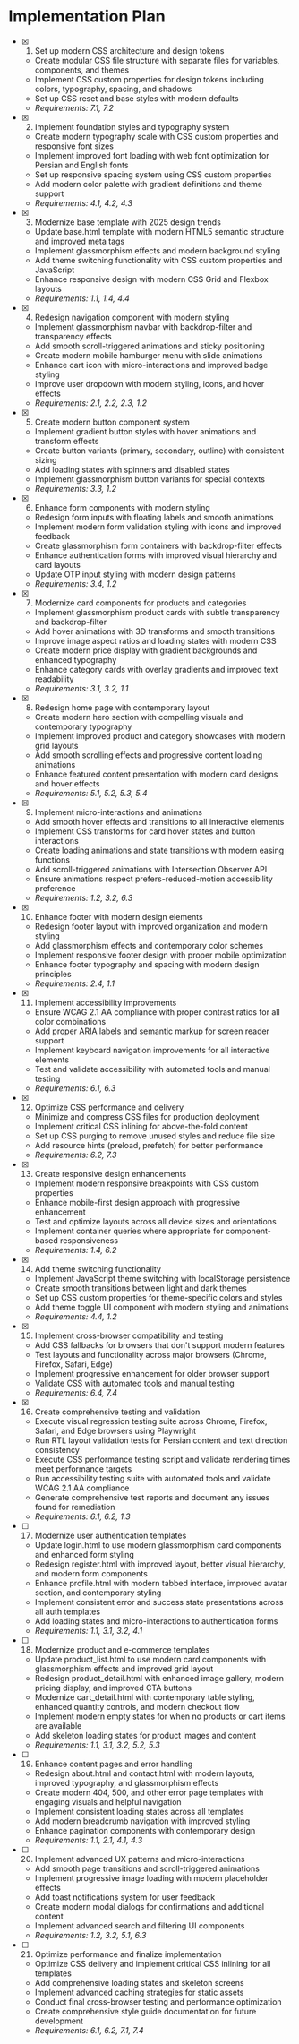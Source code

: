 # Implementation Plan

- [x] 1. Set up modern CSS architecture and design tokens

  - Create modular CSS file structure with separate files for variables, components, and themes
  - Implement CSS custom properties for design tokens including colors, typography, spacing, and shadows
  - Set up CSS reset and base styles with modern defaults
  - _Requirements: 7.1, 7.2_

- [x] 2. Implement foundation styles and typography system

  - Create modern typography scale with CSS custom properties and responsive font sizes
  - Implement improved font loading with web font optimization for Persian and English fonts
  - Set up responsive spacing system using CSS custom properties
  - Add modern color palette with gradient definitions and theme support
  - _Requirements: 4.1, 4.2, 4.3_

- [x] 3. Modernize base template with 2025 design trends

  - Update base.html template with modern HTML5 semantic structure and improved meta tags
  - Implement glassmorphism effects and modern background styling
  - Add theme switching functionality with CSS custom properties and JavaScript
  - Enhance responsive design with modern CSS Grid and Flexbox layouts
  - _Requirements: 1.1, 1.4, 4.4_

- [x] 4. Redesign navigation component with modern styling

  - Implement glassmorphism navbar with backdrop-filter and transparency effects
  - Add smooth scroll-triggered animations and sticky positioning
  - Create modern mobile hamburger menu with slide animations
  - Enhance cart icon with micro-interactions and improved badge styling
  - Improve user dropdown with modern styling, icons, and hover effects
  - _Requirements: 2.1, 2.2, 2.3, 1.2_

- [x] 5. Create modern button component system

  - Implement gradient button styles with hover animations and transform effects
  - Create button variants (primary, secondary, outline) with consistent sizing
  - Add loading states with spinners and disabled states
  - Implement glassmorphism button variants for special contexts
  - _Requirements: 3.3, 1.2_

- [x] 6. Enhance form components with modern styling

  - Redesign form inputs with floating labels and smooth animations
  - Implement modern form validation styling with icons and improved feedback
  - Create glassmorphism form containers with backdrop-filter effects
  - Enhance authentication forms with improved visual hierarchy and card layouts
  - Update OTP input styling with modern design patterns
  - _Requirements: 3.4, 1.2_

- [x] 7. Modernize card components for products and categories

  - Implement glassmorphism product cards with subtle transparency and backdrop-filter
  - Add hover animations with 3D transforms and smooth transitions
  - Improve image aspect ratios and loading states with modern CSS
  - Create modern price display with gradient backgrounds and enhanced typography
  - Enhance category cards with overlay gradients and improved text readability
  - _Requirements: 3.1, 3.2, 1.1_

- [x] 8. Redesign home page with contemporary layout

  - Create modern hero section with compelling visuals and contemporary typography
  - Implement improved product and category showcases with modern grid layouts
  - Add smooth scrolling effects and progressive content loading animations
  - Enhance featured content presentation with modern card designs and hover effects
  - _Requirements: 5.1, 5.2, 5.3, 5.4_

- [x] 9. Implement micro-interactions and animations

  - Add smooth hover effects and transitions to all interactive elements
  - Implement CSS transforms for card hover states and button interactions
  - Create loading animations and state transitions with modern easing functions
  - Add scroll-triggered animations with Intersection Observer API
  - Ensure animations respect prefers-reduced-motion accessibility preference
  - _Requirements: 1.2, 3.2, 6.3_

- [x] 10. Enhance footer with modern design elements

  - Redesign footer layout with improved organization and modern styling
  - Add glassmorphism effects and contemporary color schemes
  - Implement responsive footer design with proper mobile optimization
  - Enhance footer typography and spacing with modern design principles
  - _Requirements: 2.4, 1.1_

- [x] 11. Implement accessibility improvements

  - Ensure WCAG 2.1 AA compliance with proper contrast ratios for all color combinations
  - Add proper ARIA labels and semantic markup for screen reader support
  - Implement keyboard navigation improvements for all interactive elements
  - Test and validate accessibility with automated tools and manual testing
  - _Requirements: 6.1, 6.3_

- [x] 12. Optimize CSS performance and delivery

  - Minimize and compress CSS files for production deployment
  - Implement critical CSS inlining for above-the-fold content
  - Set up CSS purging to remove unused styles and reduce file size
  - Add resource hints (preload, prefetch) for better performance
  - _Requirements: 6.2, 7.3_

- [x] 13. Create responsive design enhancements

  - Implement modern responsive breakpoints with CSS custom properties
  - Enhance mobile-first design approach with progressive enhancement
  - Test and optimize layouts across all device sizes and orientations
  - Implement container queries where appropriate for component-based responsiveness
  - _Requirements: 1.4, 6.2_

- [x] 14. Add theme switching functionality

  - Implement JavaScript theme switching with localStorage persistence
  - Create smooth transitions between light and dark themes
  - Set up CSS custom properties for theme-specific colors and styles
  - Add theme toggle UI component with modern styling and animations
  - _Requirements: 4.4, 1.2_

- [x] 15. Implement cross-browser compatibility and testing

  - Add CSS fallbacks for browsers that don't support modern features
  - Test layouts and functionality across major browsers (Chrome, Firefox, Safari, Edge)
  - Implement progressive enhancement for older browser support
  - Validate CSS with automated tools and manual testing
  - _Requirements: 6.4, 7.4_

- [x] 16. Create comprehensive testing and validation

  - Execute visual regression testing suite across Chrome, Firefox, Safari, and Edge browsers using Playwright
  - Run RTL layout validation tests for Persian content and text direction consistency
  - Execute CSS performance testing script and validate rendering times meet performance targets
  - Run accessibility testing suite with automated tools and validate WCAG 2.1 AA compliance
  - Generate comprehensive test reports and document any issues found for remediation
  - _Requirements: 6.1, 6.2, 1.3_

- [ ] 17. Modernize user authentication templates

  - Update login.html to use modern glassmorphism card components and enhanced form styling
  - Redesign register.html with improved layout, better visual hierarchy, and modern form components
  - Enhance profile.html with modern tabbed interface, improved avatar section, and contemporary styling
  - Implement consistent error and success state presentations across all auth templates
  - Add loading states and micro-interactions to authentication forms
  - _Requirements: 1.1, 3.1, 3.2, 4.1_

- [ ] 18. Modernize product and e-commerce templates

  - Update product_list.html to use modern card components with glassmorphism effects and improved grid layout
  - Redesign product_detail.html with enhanced image gallery, modern pricing display, and improved CTA buttons
  - Modernize cart_detail.html with contemporary table styling, enhanced quantity controls, and modern checkout flow
  - Implement modern empty states for when no products or cart items are available
  - Add skeleton loading states for product images and content
  - _Requirements: 1.1, 3.1, 3.2, 5.2, 5.3_

- [ ] 19. Enhance content pages and error handling

  - Redesign about.html and contact.html with modern layouts, improved typography, and glassmorphism effects
  - Create modern 404, 500, and other error page templates with engaging visuals and helpful navigation
  - Implement consistent loading states across all templates
  - Add modern breadcrumb navigation with improved styling
  - Enhance pagination components with contemporary design
  - _Requirements: 1.1, 2.1, 4.1, 4.3_

- [ ] 20. Implement advanced UX patterns and micro-interactions

  - Add smooth page transitions and scroll-triggered animations
  - Implement progressive image loading with modern placeholder effects
  - Add toast notifications system for user feedback
  - Create modern modal dialogs for confirmations and additional content
  - Implement advanced search and filtering UI components
  - _Requirements: 1.2, 3.2, 5.1, 6.3_

- [ ] 21. Optimize performance and finalize implementation
  - Optimize CSS delivery and implement critical CSS inlining for all templates
  - Add comprehensive loading states and skeleton screens
  - Implement advanced caching strategies for static assets
  - Conduct final cross-browser testing and performance optimization
  - Create comprehensive style guide documentation for future development
  - _Requirements: 6.1, 6.2, 7.1, 7.4_
